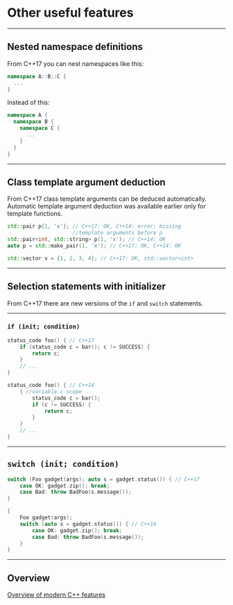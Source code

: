 <!-- .slide: data-background="#111111" -->
# Other useful features

___

## Nested namespace definitions

From C++17 you can nest namespaces like this:

```c++
namespace A::B::C {
  ...
}
```

Instead of this:

```c++
namespace A {
  namespace B {
    namespace C {
      ...
    }
  }
}
```
<!-- Sentence which was here befor haven't felt right for me, so I've changed it. -->
___

## Class template argument deduction

From C++17 class template arguments can be deduced automatically. Automatic template argument deduction was available earlier only for template functions.

```c++
std::pair p{1, 'x'}; // C++17: OK, C++14: error: missing
                     //template arguments before p
std::pair<int, std::string> p(1, 'x'); // C++14: OK
auto p = std::make_pair(1, 'x'); // C++17: OK, C++14: OK

std::vector v = {1, 2, 3, 4}; // C++17: OK, std::vector<int>
```

___

## Selection statements with initializer

From C++17 there are new versions of the `if` and `switch` statements.

___

### `if (init; condition)`

```cpp
status_code foo() { // C++17
    if (status_code c = bar(); c != SUCCESS) {
        return c;
    }
    // ...
}
```
<!-- .element: class="fragment fade-in" -->

```cpp
status_code foo() { // C++14
    { //variable c scope
        status_code c = bar();
        if (c != SUCCESS) {
            return c;
        }
    }
    // ...
}
```
<!-- .element: class="fragment fade-in" -->

___

## `switch (init; condition)`

```c++
switch (Foo gadget(args); auto s = gadget.status()) { // C++17
    case OK: gadget.zip(); break;
    case Bad: throw BadFoo(s.message());
}
```
<!-- .element: class="fragment fade-in" -->

```c++
{
    Foo gadget(args);
    switch (auto s = gadget.status()) { // C++14
        case OK: gadget.zip(); break;
        case Bad: throw BadFoo(s.message());
    }
}
```
<!-- .element: class="fragment fade-in" -->

___

## Overview

[Overview of modern C++ features](https://github.com/AnthonyCalandra/modern-cpp-features)
